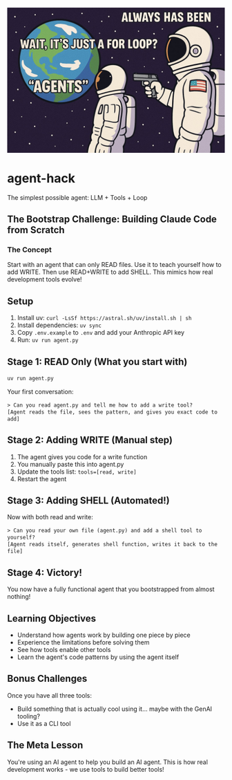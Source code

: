 ![agents](agents.jpg)

# agent-hack

The simplest possible agent: LLM + Tools + Loop

## The Bootstrap Challenge: Building Claude Code from Scratch

### The Concept
Start with an agent that can only READ files. Use it to teach yourself how to add WRITE. Then use READ+WRITE to add SHELL. This mimics how real development tools evolve!

## Setup

1. Install uv: `curl -LsSf https://astral.sh/uv/install.sh | sh`
2. Install dependencies: `uv sync`
3. Copy `.env.example` to `.env` and add your Anthropic API key
4. Run: `uv run agent.py`

## Stage 1: READ Only (What you start with)
```bash
uv run agent.py
```

Your first conversation:
```
> Can you read agent.py and tell me how to add a write tool?
[Agent reads the file, sees the pattern, and gives you exact code to add]
```

## Stage 2: Adding WRITE (Manual step)
1. The agent gives you code for a write function
2. You manually paste this into agent.py
3. Update the tools list: `tools=[read, write]`
4. Restart the agent

## Stage 3: Adding SHELL (Automated!)
Now with both read and write:
```
> Can you read your own file (agent.py) and add a shell tool to yourself?
[Agent reads itself, generates shell function, writes it back to the file]
```

## Stage 4: Victory!
You now have a fully functional agent that you bootstrapped from almost nothing!

## Learning Objectives
- Understand how agents work by building one piece by piece
- Experience the limitations before solving them  
- See how tools enable other tools
- Learn the agent's code patterns by using the agent itself

## Bonus Challenges
Once you have all three tools:
- Build something that is actually cool using it... maybe with the GenAI tooling?
- Use it as a CLI tool 

## The Meta Lesson
You're using an AI agent to help you build an AI agent. This is how real development works - we use tools to build better tools!